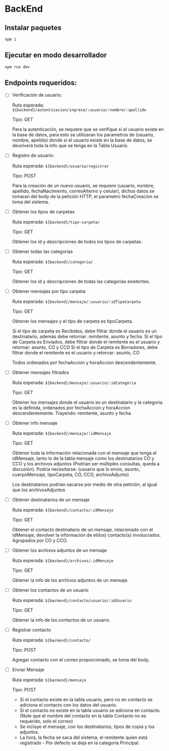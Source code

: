 # BackEnd

## Instalar paquetes

```Bash
npm i
```

## Ejecutar en modo desarrollador

```Bash
npm run dev
```

## Endpoints requeridos:

- [ ] Verificación de usuario:

  Ruta esperada: `${backend}/autenticacion/ingreso/:usuario/:nombre/:apellido`

  Tipo: GET

  Para la autenticación, se requiere que se verifique si el usuario existe en la base de datos, para esto se utilizaran los parametros de (usuario, nombre, apelido) donde si el usuario existe en la base de datos, se devolverá toda la info que se tenga en la Tabla Usuario.

- [ ] Registro de usuario:

  Ruta esperada: `${backend}/usuario/registrar`
  
  Tipo: POST

  Para la creación de un nuevo usuario, se requiere (usuario, nombre, apellido, fechaNacimiento, correoAlterno y celular), dichos datos se tomaran del body de la petición HTTP, el parametro fechaCreacion se toma del sistema.

- [ ] Obtener los tipos de carpetas

  Ruta esperada: `${backend}/tipo-carpeta/`

  Tipo: GET

  Obtener los id y descripciones de todos los tipos de carpetas.

- [ ] Obtener todas las categorias

  Ruta esperada: `${backend}/categoria/`

  Tipo: GET

  Obtener los id y descripciones de todas las categorias existentes.

- [ ] Obtener mensajes por tipo carpeta

  Ruta esperada: `${backend}/mensaje/:usuario/:idTipoCarpeta`

  Tipo: GET

  Obtener los mensajes y el tipo de carpeta es tipoCarpeta.

  Si el tipo de carpeta es Recibidos, debe filtrar donde el usuario es un destinatario, además debe retornar: remitente, asunto y fecha.
  Si el tipo de Carpeta es Enviados, debe filtrar donde el remitente es el usuario y retornar: asunto, CO y CCO
  Si el tipo de Carpeta es Borradores, debe filtrar donde el remitente es el usuario y retornar: asunto, CO

  Todos ordenados por fechaAccion y horaAccion descendentemente.

- [ ] Obtener mensajes filtrados

  Ruta esperada: `${backend}/mensaje/:usuario/:idCategoria`

  Tipo: GET

  Obtener los mensajes donde el usuario es un destinatario y la categoria es la definida, ordenados por fechaAccion y horaAccion descendentemente. Trayendo: remitente, asunto y fecha.

- [ ] Obtener info mensaje

  Ruta esperada: `${backend}/mensaje/:idMensaje`

  Tipo: GET

  Obtener toda la información relacionada con el mensaje que tenga el idMensaje, tanto lo de la tabla mensaje como los destinatarios CO y CCO y los archivos adjuntos (Podrían ser múltiples consultas, queda a discusión).
  Podría necesitarse: (usuario que lo envio, asunto, cuerpoMensaje, tipoCarpeta, CO, CCO, archivoAdjunto)

  Los destinatarios podrían sacarse por medio de otra petición, al igual que los archivosAdjuntos

- [ ] Obtener destinatarios de un mensaje

  Ruta esperada: `${backend}/contacto/:idMensaje`

  Tipo: GET

  Obtener el contacto destinatario de un mensaje, relacionado con el idMensaje, devolver la información de el(los) contacto(s) involucrados. Agrupados por CO y CCO.

- [ ] Obtener los archivos adjuntos de un mensaje

  Ruta esperada: `${backend}/archivos/:idMensaje`

  Tipo: GET

  Obtener la info de los archivos adjuntos de un mensaje.

- [ ] Obtener los contactos de un usuario

  Ruta esperada: `${backend}/contacto/usuario/:idUsuario`

  Tipo: GET

  Obtener la info de los contactos de un usuario.

- [ ] Registrar contacto

  Ruta esperada: `${backend}/contacto/`

  Tipo: POST

  Agregar contacto con el correo proporcionado, se toma del body.

- [ ] Enviar Mensaje

  Ruta esperada: `${backend}/mensaje`

  Tipo: POST

  - Si el contacto existe en la tabla usuario, pero no en contacto se adiciona el contacto con los datos del usuario.
  - Si el contacto no existe en la tabla usuario se adiciona en contacto. (Note que el nombre del contacto en la tabla Contacto no es requerido, solo el correo)
  - Se incluye el mensaje, con los destinatarios, tipos de copia y los adjuntos.
  - La hora, la fecha se saca del sistema, el remitente quien está registrado - Por defecto se deja en la categoría Principal.

<!--
- [ ] Obtener
Ruta esperada: `${backend}/`
Tipo:
-->
